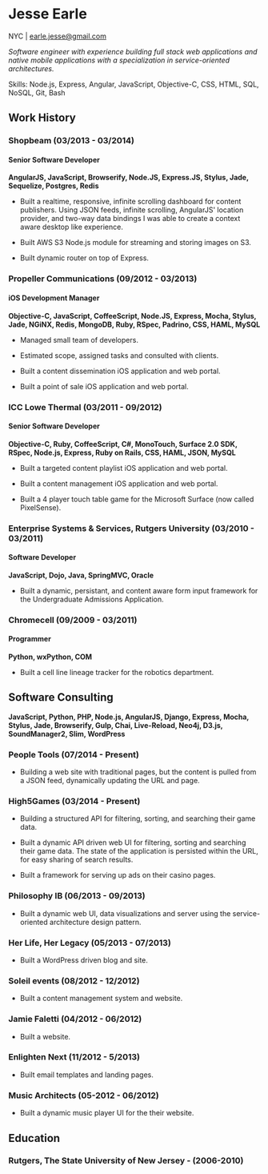 # Jesse Earle

NYC | earle.jesse@gmail.com

_Software engineer with experience building full stack web applications and native mobile applications with a specialization in service-oriented architectures._

Skills: Node.js, Express, Angular, JavaScript, Objective-C, CSS, HTML, SQL, NoSQL, Git, Bash

## Work History

### Shopbeam (03/2013 - 03/2014)

#### Senior Software Developer

__AngularJS, JavaScript, Browserify, Node.JS, Express.JS, Stylus, Jade, Sequelize, Postgres, Redis__

+ Built a realtime, responsive, infinite scrolling dashboard for content publishers.  Using JSON feeds, infinite scrolling, AngularJS' location provider, and two-way data bindings I was able to create a context aware desktop like experience.

+ Built AWS S3 Node.js module for streaming and storing images on S3.

+ Built dynamic router on top of Express.

### Propeller Communications (09/2012 - 03/2013)

#### iOS Development Manager

__Objective-C, JavaScript, CoffeeScript, Node.JS, Express, Mocha, Stylus, Jade, NGiNX, Redis, MongoDB, Ruby, RSpec, Padrino, CSS, HAML, MySQL__

+ Managed small team of developers.

+ Estimated scope, assigned tasks and consulted with clients.

+ Built a content dissemination iOS application and web portal.

+ Built a point of sale iOS application and web portal.

### ICC Lowe Thermal (03/2011 - 09/2012)

#### Senior Software Developer

__Objective-C, Ruby, CoffeeScript, C#, MonoTouch, Surface 2.0 SDK, RSpec, Node.js, Express, Ruby on Rails, CSS, HAML, JSON, MySQL__

+ Built a targeted content playlist iOS application and web portal.

+ Built a content management iOS application and web portal.

+ Built a 4 player touch table game for the Microsoft Surface (now called PixelSense).

### Enterprise Systems & Services, Rutgers University (03/2010 - 03/2011)

#### Software Developer

__JavaScript, Dojo, Java, SpringMVC, Oracle__

+ Built a dynamic, persistant, and content aware form input framework for the Undergraduate Admissions Application.

### Chromecell (09/2009 - 03/2011)

#### Programmer

__Python, wxPython, COM__

+ Built a cell line lineage tracker for the robotics department.

## Software Consulting
__JavaScript, Python, PHP, Node.js, AngularJS, Django, Express, Mocha, Stylus, Jade, Browserify, Gulp, Chai, Live-Reload, Neo4j, D3.js, SoundManager2, Slim, WordPress__

### People Tools (07/2014 - Present)

+ Building a web site with traditional pages, but the content is pulled from a JSON feed, dynamically updating the URL and page.

### High5Games (03/2014 - Present)

+ Building a structured API for filtering, sorting, and searching their game data.

+ Built a dynamic API driven web UI for filtering, sorting and searching their game data.  The state of the application is persisted within the URL, for easy sharing of search results.

+ Built a framework for serving up ads on their casino pages.

### Philosophy IB (06/2013 - 09/2013)

+ Built a dynamic web UI, data visualizations and server using the service-oriented architecture design pattern.

### Her Life, Her Legacy (05/2013 - 07/2013)

+ Built a WordPress driven blog and site.

### Soleil events (08/2012 - 12/2012)

+ Built a content management system and website.

### Jamie Faletti (04/2012 - 06/2012)

+ Built a website.

### Enlighten Next (11/2012 - 5/2013)

+ Built email templates and landing pages.

### Music Architects (05-2012 - 06/2012)

+ Built a dynamic music player UI for the their website.

## Education

### Rutgers, The State University of New Jersey - (2006-2010)